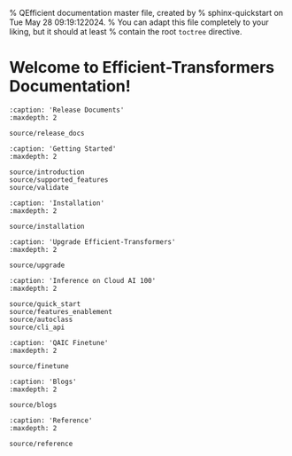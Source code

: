 % QEfficient documentation master file, created by
% sphinx-quickstart on Tue May 28 09:19:122024.
% You can adapt this file completely to your liking, but it should at least
% contain the root `toctree` directive.

Welcome to Efficient-Transformers Documentation!
========================================
<!-- ```{include} ../README.md
   :relative-images: 
```   -->

```{toctree}
:caption: 'Release Documents'
:maxdepth: 2
 
source/release_docs
```


```{toctree}
:caption: 'Getting Started'
:maxdepth: 2
 
source/introduction
source/supported_features
source/validate
```


```{toctree}
:caption: 'Installation'
:maxdepth: 2

source/installation
```

```{toctree}
:caption: 'Upgrade Efficient-Transformers'
:maxdepth: 2

source/upgrade
```

```{toctree}
:caption: 'Inference on Cloud AI 100'
:maxdepth: 2

source/quick_start
source/features_enablement
source/autoclass
source/cli_api
```


```{toctree}
:caption: 'QAIC Finetune'
:maxdepth: 2

source/finetune

```

```{toctree}
:caption: 'Blogs'
:maxdepth: 2

source/blogs

```

```{toctree}
:caption: 'Reference'
:maxdepth: 2

source/reference

```
